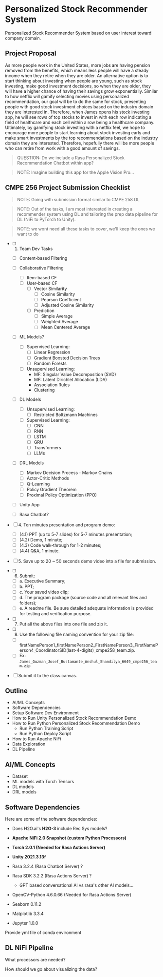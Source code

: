 # Personalized Stock Recommender System

Personalized Stock Recommender System based on user interest toward company domain.

## Project Proposal

As more people work in the United States, more jobs are having pension removed from the benefits, which means less people will have a steady income when they retire when they are older. An alternative option is to start thinking about investing when people are young, such as stock investing, make good investment decisions, so when they are older, they will have a higher chance of having their savings grow exponentially. Similar to how netflix will gamify selecting movies using personalized recommendation, our goal will be to do the same for stock, presenting people with good stock investment choices based on the industry domain they are interested in. Therefore, when James opens his stock investing app, he will see rows of top stocks to invest in with each row indicating a field of healthcare and each cell within a row being a healthcare company. Ultimately, by gamifying stock investing with a netflix feel, we hope to encourage more people to start learning about stock investing early and make smart investments by the top recommendations based on the industry domain they are interested. Therefore, hopefully there will be more people who can retire from work with a good amount of savings.

> QUESTION: Do we include a Rasa Personalized Stock Recommendation Chatbot within app?

> NOTE: Imagine building this app for the Apple Vision Pro...


## CMPE 256 Project Submission Checklist

> NOTE: Going with submission format similar to CMPE 258 DL

> NOTE: Out of the tasks, I am most interested in creating a recommender system using DL and tailoring the prep data pipeline for DL (NiFi to PyTorch to Unity).

> NOTE: we wont need all these tasks to cover, we'll keep the ones we want to do

- [ ] 1. Team Dev Tasks
    - [ ] Content-based Filtering
    - [ ] Collaborative Filtering
        - [ ] Item-based CF
        - [ ] User-based CF
            - [ ] Vector Similarity
                - [ ] Cosine Similarity
                - [ ] Pearson Coefficient
                - [ ] Adjusted Cosine Similarity
            - [ ] Prediction
                - [ ] Simple Average
                - [ ] Weighted Average
                - [ ] Mean Centered Average
    - [ ] ML Models?
        - [ ] Supervised Learning:
            - [ ] Linear Regression
            - [ ] Gradient Boosted Decision Trees
            - [ ] Random Forests
        - [ ] Unsupervised Learning:
            - MF: Singular Value Decomposition (SVD)
            - MF: Latent Dirichlet Allocation (LDA)
            - Association Rules
            - Clustering
    - [ ] DL Models
        - [ ] Unsupervised Learning:
            - [ ] Restricted Boltzmann Machines
        - [ ] Supervised Learning:
            - [ ] CNN
            - [ ] RNN
            - [ ] LSTM
            - [ ] GRU
            - [ ] Transformers
            - [ ] LLMs
    - [ ] DRL Models
        - [ ] Markov Decision Process - Markov Chains
        - [ ] Actor-Critic Methods
        - [ ] Q-Learning
        - [ ] Policy Gradient Theorem
        - [ ] Proximal Policy Optimization (PPO)
    - [ ] Unity App
    - [ ] Rasa Chatbot?



- [ ] 4\. Ten minutes presentation and program demo:

    - [ ] (4.1) PPT (up to 5-7 slides) for 5-7 minutes presentation;
    - [ ] (4.2) Demo, 1 minute;
    - [ ] (4.3) Code walk-through for 1-2 minutes;
    - [ ] (4.4) Q&A, 1 minute.

- [ ] 5\. Save up to 20 ~ 50 seconds demo video into a file for submission.
- [ ] 6. Submit:

    - [ ] a. Executive Summary;
    - [ ] b. PPT;
    - [ ] c. Your saved video clip;
    - [ ] d. The program package (source code and all relevant files and folders);
    - [ ] e. A readme file. Be sure detailed adequate information is provided for testing and verification purpose.

- [ ] 7. Put all the above files into one file and zip it.
- [ ] 8. Use the following file naming convention for your zip file:

    - [ ] firstNamePerson1_firstNamePerson2_FirstNamePerson3_FirstNamePerson4_CoordinatorSID(last-4-digits)_cmpe258_team.zip.
    - [ ] Ex: `James_Guzman_Josef_Bustamante_Anshul_Shandilya_6649_cmpe256_team.zip`

- [ ] Submit it to the class canvas.

## Outline

- AI/ML Concepts
- Software Dependencies
- Setup Software Dev Environment
- How to Run Unity Personalized Stock Recommendation Demo
- How to Run Python Personalized Stock Recommendation Demo
    - Run Python Training Script
    - Run Python Deploy Script
- How to Run Apache NiFi
- Data Exploration
- DL Pipeline

## AI/ML Concepts

- Dataset
- ML models with Torch Tensors
- DL models
- DRL models


## Software Dependencies

Here are some of the software dependencies:

- Does H2O.ai's **H2O-3** include Rec Sys models?

- **Apache NiFi 2.0 Snapshot (custom Python Processors)**
- **Torch 2.0.1 (Needed for Rasa Actions Server)**
- **Unity 2021.3.13f**


- Rasa 3.2.4 (Rasa Chatbot Server) ?
- Rasa SDK 3.2.2 (Rasa Actions Server) ?
    - GPT based conversational AI vs rasa's other AI models...

- OpenCV-Python 4.6.0.66 (Needed for Rasa Actions Server)

- Seaborn 0.11.2
- Matplotlib 3.3.4
- Jupyter 1.0.0

Provide yml file of conda environment

## DL NiFi Pipeline

What processors are needed?

How should we go about visualizing the data?

